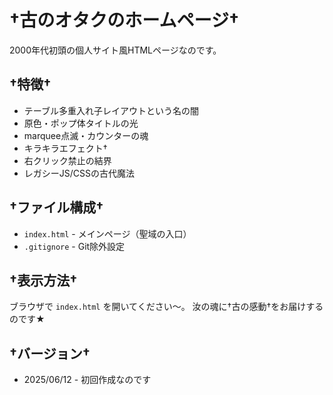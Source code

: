 # †古のオタクのホームページ†

2000年代初頭の個人サイト風HTMLページなのです。

## †特徴†

- テーブル多重入れ子レイアウトという名の闇
- 原色・ポップ体タイトルの光
- marquee点滅・カウンターの魂
- キラキラエフェクト†
- 右クリック禁止の結界
- レガシーJS/CSSの古代魔法

## †ファイル構成†

- `index.html` - メインページ（聖域の入口）
- `.gitignore` - Git除外設定

## †表示方法†

ブラウザで `index.html` を開いてください〜。
汝の魂に†古の感動†をお届けするのです★

## †バージョン†

- 2025/06/12 - 初回作成なのです
